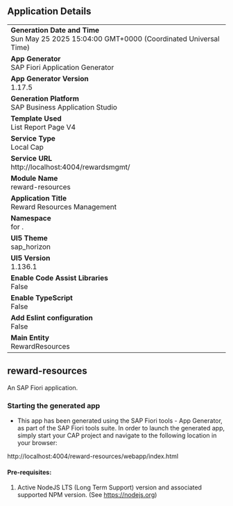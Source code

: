 ## Application Details
|               |
| ------------- |
|**Generation Date and Time**<br>Sun May 25 2025 15:04:00 GMT+0000 (Coordinated Universal Time)|
|**App Generator**<br>SAP Fiori Application Generator|
|**App Generator Version**<br>1.17.5|
|**Generation Platform**<br>SAP Business Application Studio|
|**Template Used**<br>List Report Page V4|
|**Service Type**<br>Local Cap|
|**Service URL**<br>http://localhost:4004/rewardsmgmt/|
|**Module Name**<br>reward-resources|
|**Application Title**<br>Reward Resources Management|
|**Namespace**<br>for .|
|**UI5 Theme**<br>sap_horizon|
|**UI5 Version**<br>1.136.1|
|**Enable Code Assist Libraries**<br>False|
|**Enable TypeScript**<br>False|
|**Add Eslint configuration**<br>False|
|**Main Entity**<br>RewardResources|

## reward-resources

An SAP Fiori application.

### Starting the generated app

-   This app has been generated using the SAP Fiori tools - App Generator, as part of the SAP Fiori tools suite.  In order to launch the generated app, simply start your CAP project and navigate to the following location in your browser:

http://localhost:4004/reward-resources/webapp/index.html

#### Pre-requisites:

1. Active NodeJS LTS (Long Term Support) version and associated supported NPM version.  (See https://nodejs.org)


